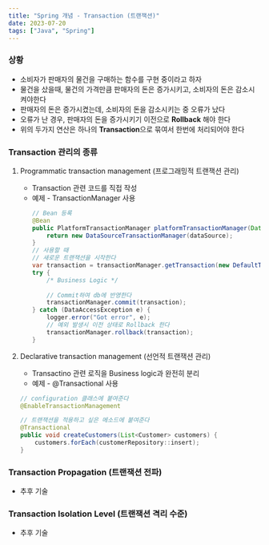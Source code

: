 ```yaml
---
title: "Spring 개념 - Transaction (트랜잭션)"
date: 2023-07-20
tags: ["Java", "Spring"]
---
```


### 상황
- 소비자가 판매자의 물건을 구매하는 함수를 구현 중이라고 하자
- 물건을 샀을때, 물건의 가격만큼 판매자의 돈은 증가시키고, 소비자의 돈은 감소시켜야한다
- 판매자의 돈은 증가시켰는데, 소비자의 돈을 감소시키는 중 오류가 났다
- 오류가 난 경우, 판매자의 돈을 증가시키기 이전으로 **Rollback** 해야 한다
- 위의 두가지 연산은 하나의 **Transaction**으로 묶여서 한번에 처리되어야 한다

### Transaction 관리의 종류
1. Programmatic transaction management (프로그래밍적 트랜잭션 관리)
    - Transaction 관련 코드를 직접 작성
    - 예제 - TransactionManager 사용
        ```java
        // Bean 등록
        @Bean
        public PlatformTransactionManager platformTransactionManager(DataSource dataSource) {
            return new DataSourceTransactionManager(dataSource);
        }
        // 사용할 때
        // 새로운 트랜잭션을 시작한다
        var transaction = transactionManager.getTransaction(new DefaultTransactionDefinition());
        try {
            /* Business Logic */
            
            // Commit하여 db에 반영한다
            transactionManager.commit(transaction);
        } catch (DataAccessException e) {
            logger.error("Got error", e);
            // 예외 발생시 이전 상태로 Rollback 한다
            transactionManager.rollback(transaction);
        }
        ```

2. Declarative transaction management (선언적 트랜잭션 관리)
    - Transactino 관련 로직을 Business logic과 완전히 분리
    - 예제 - @Transactional 사용
    ```java
    // configuration 클래스에 붙여준다
    @EnableTransactionManagement

    // 트랜잭션을 적용하고 싶은 메소드에 붙여준다
    @Transactional
    public void createCustomers(List<Customer> customers) {
        customers.forEach(customerRepository::insert);
    }
    ```
### Transaction Propagation (트랜잭션 전파)
- 추후 기술


### Transaction Isolation Level (트랜잭션 격리 수준)
- 추후 기술
